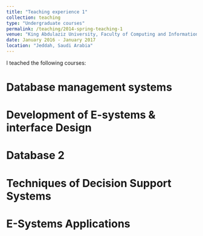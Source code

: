 ```yaml
---
title: "Teaching experience 1"
collection: teaching
type: "Undergraduate courses"
permalink: /teaching/2014-spring-teaching-1
venue: "King Abdulaziz University, Faculty of Computing and Information Technology"
date: January 2016 - January 2017
location: "Jeddah, Saudi Arabia"
---
```


I teached the following courses:

Database management systems
======

Development of E-systems & interface Design
======

Database 2
======

Techniques of Decision Support Systems
======

E-Systems Applications
======
